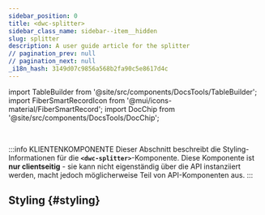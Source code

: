 ```yaml
---
sidebar_position: 0
title: <dwc-splitter>
sidebar_class_name: sidebar--item__hidden
slug: splitter
description: A user guide article for the splitter
// pagination_prev: null
// pagination_next: null
_i18n_hash: 3149d07c9856a568b2fa90c5e8617d4c
---
```

import TableBuilder from '@site/src/components/DocsTools/TableBuilder';
import FiberSmartRecordIcon from '@mui/icons-material/FiberSmartRecord';
import DocChip from '@site/src/components/DocsTools/DocChip';

<DocChip chip='shadow' />

<br />

:::info KLIENTENKOMPONENTE
Dieser Abschnitt beschreibt die Styling-Informationen für die **`<dwc-splitter>`**-Komponente. Diese Komponente ist **nur clientseitig** - sie kann nicht eigenständig über die API instanziiert werden, macht jedoch möglicherweise Teil von API-Komponenten aus.
:::

## Styling {#styling}

<TableBuilder name="dwc-splitter" clientComponent />
